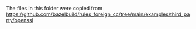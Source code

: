 The files in this folder were copied from https://github.com/bazelbuild/rules_foreign_cc/tree/main/examples/third_party/openssl
